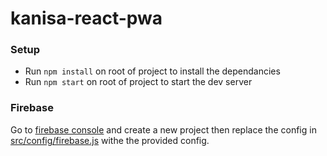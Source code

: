 # kanisa-react-pwa

### Setup
- Run `npm install` on root of project to install the dependancies
- Run `npm start` on root of project to start the dev server

### Firebase
Go to [firebase console](https://console.firebase.google.com/u/0/) and create a new project then replace the config in [src/config/firebase.js](src/config/firebase.js) withe the provided config.
